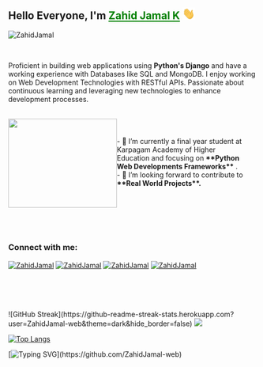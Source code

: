 <h2>Hello Everyone, I'm <a style="color: green !important" href="https://github.com/ZahidJamal-web/">Zahid Jamal K</a> <img  src="https://raw.githubusercontent.com/ABSphreak/ABSphreak/master/gifs/Hi.gif" width="25px"></h2>

<p align="left"> <img src="https://komarev.com/ghpvc/?username=ZahidJamal-web&label=Profile%20views&color=0e75b6&style=flat" alt="ZahidJamal" /> </p>
<br>

<p>    Proficient in building web applications using <b>Python's Django</b> and have a working experience with Databases like SQL and MongoDB. I enjoy working on Web Development Technologies with RESTful APIs. Passionate about continuous learning and leveraging new technologies to enhance development processes.
</p>

<br>
<img align='left' src="https://media4.giphy.com/media/qgQUggAC3Pfv687qPC/giphy.gif" width="220" height="180">
  <br>
  <div style="padding: 20px;">- 🌱 I’m currently a final year student at Karpagam Academy of Higher Education and focusing on <b>**Python Web Developments Frameworks**</b> .<br>
  - 💬 I’m looking forward to contribute to <b>**Real World Projects**.</b></div>
  <br><br>
  <br><br>
<h3 align="left">Connect with me:</h3>
<p align="left">
<a href="https://linkedin.com/in/zahid-jamal" target="blank"><img align="center" src="https://raw.githubusercontent.com/rahuldkjain/github-profile-readme-generator/master/src/images/icons/Social/linked-in-alt.svg" alt="ZahidJamal" height="30" width="40" /></a>
<a href="https://www.facebook.com/profile.php?id=100083401672251&mibextid=ZbWKwL" target="blank"><img align="center" src="https://raw.githubusercontent.com/rahuldkjain/github-profile-readme-generator/master/src/images/icons/Social/facebook.svg" alt="ZahidJamal" height="30" width="40" /></a>
<a href="https://instagram.com/zahi.djamal786" target="blank"><img align="center" src="https://raw.githubusercontent.com/rahuldkjain/github-profile-readme-generator/master/src/images/icons/Social/instagram.svg" alt="ZahidJamal" height="30" width="40" /></a>
<a href="https://www.youtube.com/@Zahidjamal4027" target="blank"><img align="center" src="https://raw.githubusercontent.com/rahuldkjain/github-profile-readme-generator/master/src/images/icons/Social/youtube.svg" alt="ZahidJamal" height="30" width="40" /></a>
</p>
<br><br>
<br><br>
![GitHub Streak](https://github-readme-streak-stats.herokuapp.com?user=ZahidJamal-web&theme=dark&hide_border=false)

<img src = "https://github-readme-stats.vercel.app/api?username=ZahidJamal-web&show_icons=true&theme=dark" width = 500>

[![Top Langs](https://github-readme-stats.vercel.app/api/top-langs/?username=ZahidJamal-web&theme=dark)](https://github.com/ZahidJamal-web/github-readme-stats)

[![Typing SVG](https://readme-typing-svg.herokuapp.com/?lines=Thanks+For+Visiting!!&center=true&color"green")](https://github.com/ZahidJamal-web)
